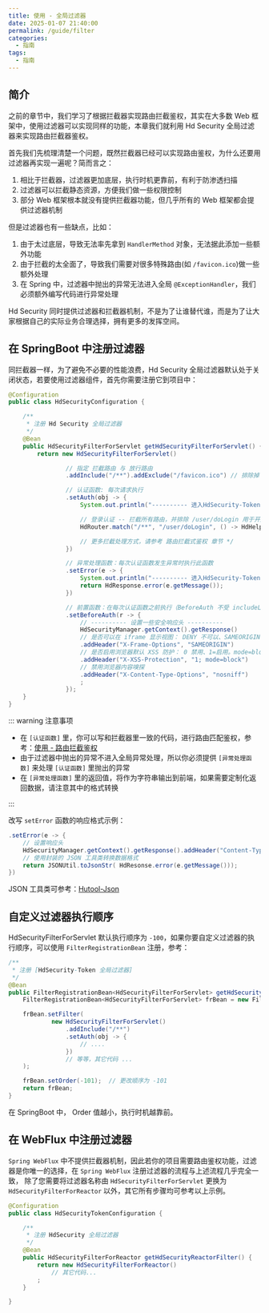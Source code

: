 ```yaml
---
title: 使用 - 全局过滤器
date: 2025-01-07 21:40:00
permalink: /guide/filter
categories:
  - 指南
tags:
  - 指南
---
```


## 简介

之前的章节中，我们学习了根据拦截器实现路由拦截鉴权，其实在大多数 Web 框架中，使用过滤器可以实现同样的功能，本章我们就利用 Hd Security 全局过滤器来实现路由拦截器鉴权。

首先我们先梳理清楚一个问题，既然拦截器已经可以实现路由鉴权，为什么还要用过滤器再实现一遍呢？简而言之：

1. 相比于拦截器，过滤器更加底层，执行时机更靠前，有利于防渗透扫描
2. 过滤器可以拦截静态资源，方便我们做一些权限控制
3. 部分 Web 框架根本就没有提供拦截器功能，但几乎所有的 Web 框架都会提供过滤器机制

但是过滤器也有一些缺点，比如：

1. 由于太过底层，导致无法率先拿到 `HandlerMethod` 对象，无法据此添加一些额外功能
2. 由于拦截的太全面了，导致我们需要对很多特殊路由(如 `/favicon.ico`)做一些额外处理
3. 在 Spring 中，过滤器中抛出的异常无法进入全局 `@ExceptionHandler`，我们必须额外编写代码进行异常处理

Hd Security 同时提供过滤器和拦截器机制，不是为了让谁替代谁，而是为了让大家根据自己的实际业务合理选择，拥有更多的发挥空间。

## 在 SpringBoot 中注册过滤器

同拦截器一样，为了避免不必要的性能浪费，Hd Security 全局过滤器默认处于关闭状态，若要使用过滤器组件，首先你需要注册它到项目中：

```java
@Configuration
public class HdSecurityConfiguration {

    /**
     * 注册 Hd Security 全局过滤器
     */
    @Bean
    public HdSecurityFilterForServlet getHdSecurityFilterForServlet() {
        return new HdSecurityFilterForServlet()

                // 指定 拦截路由 与 放行路由
                .addInclude("/**").addExclude("/favicon.ico") // 排除掉 /favicon.ico

                // 认证函数: 每次请求执行
                .setAuth(obj -> {
                    System.out.println("---------- 进入HdSecurity-Token全局认证 -----------");

                    // 登录认证 -- 拦截所有路由，并排除 /user/doLogin 用于开放登录
                    HdRouter.match("/**", "/user/doLogin", () -> HdHelper.checkLogin());

                    // 更多拦截处理方式，请参考 路由拦截式鉴权 章节 */
                })

                // 异常处理函数：每次认证函数发生异常时执行此函数
                .setError(e -> {
                    System.out.println("---------- 进入HdSecurity-Token异常处理 -----------");
                    return HdResponse.error(e.getMessage());
                })

                // 前置函数：在每次认证函数之前执行（BeforeAuth 不受 includeList 与 excludeList 的限制，所有请求都会进入）
                .setBeforeAuth(r -> {
                    // ---------- 设置一些安全响应头 ----------
                    HdSecurityManager.getContext().getResponse()
                    // 是否可以在 iframe 显示视图： DENY 不可以、SAMEORIGIN 同域下可以、ALLOW-FROM uri 指定域名下可以
                    .addHeader("X-Frame-Options", "SAMEORIGIN")
                    // 是否启用浏览器默认 XSS 防护： 0 禁用、1=启用。mode=block 表示并在检查到 XSS 攻击时，停止渲染页面
                    .addHeader("X-XSS-Protection", "1; mode=block")
                    // 禁用浏览器内容嗅探
                    .addHeader("X-Content-Type-Options", "nosniff")
                    ;
                });
    }
}
```

::: warning 注意事项

- 在 `[认证函数]` 里，你可以写和拦截器里一致的代码，进行路由匹配鉴权，参考：[使用 - 路由拦截鉴权](/guide/route-auth)
- 由于过滤器中抛出的异常不进入全局异常处理，所以你必须提供 `[异常处理函数]` 来处理 `[认证函数]` 里抛出的异常
- 在 `[异常处理函数]` 里的返回值，将作为字符串输出到前端，如果需要定制化返回数据，请注意其中的格式转换

:::

改写 `setError` 函数的响应格式示例：

```java
.setError(e -> {
    // 设置响应头
    HdSecurityManager.getContext().getResponse().addHeader("Content-Type", "application/json;charset=UTF-8");
    // 使用封装的 JSON 工具类转换数据格式
    return JSONUtil.toJsonStr( HdResonse.error(e.getMessage()));
})
```

JSON 工具类可参考：[Hutool-Json](https://hutool.cn/docs/#/json/JSONUtil)

## 自定义过滤器执行顺序

HdSecurityFilterForServlet 默认执行顺序为 `-100`，如果你要自定义过滤器的执行顺序，可以使用 `FilterRegistrationBean` 注册，参考：

```java
/**
 * 注册 [HdSecurity-Token 全局过滤器]
 */
@Bean
public FilterRegistrationBean<HdSecurityFilterForServlet> getHdSecurityFilterForServlet() {
    FilterRegistrationBean<HdSecurityFilterForServlet> frBean = new FilterRegistrationBean<>();

    frBean.setFilter(
            new HdSecurityFilterForServlet()
                .addInclude("/**")
                .setAuth(obj -> {
                    // ....
                })
                // 等等，其它代码 ...
    );

    frBean.setOrder(-101);  // 更改顺序为 -101
    return frBean;
}
```

在 SpringBoot 中， Order 值越小，执行时机越靠前。

## 在 WebFlux 中注册过滤器

`Spring WebFlux` 中不提供拦截器机制，因此若你的项目需要路由鉴权功能，过滤器是你唯一的选择，在 `Spring WebFlux` 注册过滤器的流程与上述流程几乎完全一致， 除了您需要将过滤器名称由 `HdSecurityFilterForServlet` 更换为 `HdSecurityFilterForReactor` 以外，其它所有步骤均可参考以上示例。

```java
@Configuration
public class HdSecurityTokenConfiguration {

    /**
     * 注册 HdSecurity 全局过滤器
     */
    @Bean
    public HdSecurityFilterForReactor getHdSecurityReactorFilter() {
        return new HdSecurityFilterForReactor()
            // 其它代码...
        ;
    }

}
```
